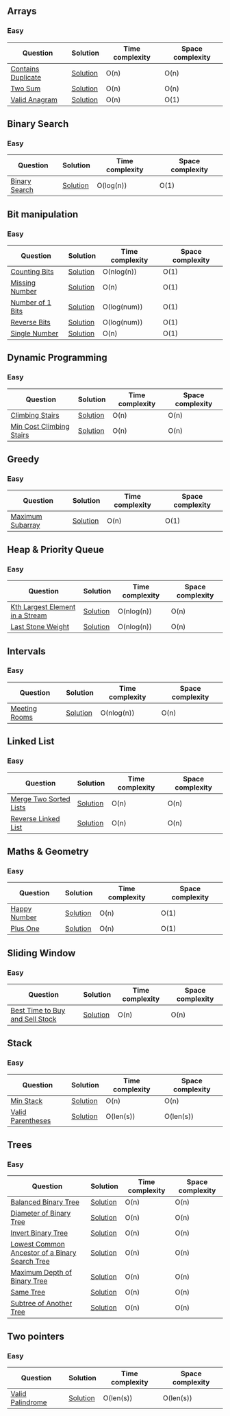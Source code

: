 ## Arrays

### Easy
| Question | Solution | Time complexity | Space complexity |
| ---      |   ---    |      ---        |       ---        |
| [Contains Duplicate](https://leetcode.com/problems/contains-duplicate/)   | [Solution](https://github.com/ViaTriumph/Coding/blob/main/Arrays/contains_duplicate.md)     | O(n)    | O(n)    |
| [Two Sum](https://leetcode.com/problems/two-sum/)   | [Solution](https://github.com/ViaTriumph/Coding/blob/main/Arrays/two_sum.md)     | O(n)    | O(n)    |
| [Valid Anagram](https://leetcode.com/problems/valid-anagram/)   | [Solution](https://github.com/ViaTriumph/Coding/blob/main/Arrays/valid_anagram.md)     | O(n)    | O(1)    |

## Binary Search

### Easy
| Question | Solution | Time complexity | Space complexity |
| ---      |   ---    |      ---        |       ---        |
| [Binary Search](https://leetcode.com/problems/binary-search/)   | [Solution](https://github.com/ViaTriumph/Coding/blob/main/Binary%20search/binary_search.md)     | O(log(n))    | O(1)    |

## Bit manipulation
### Easy
| Question | Solution | Time complexity | Space complexity |
| ---      |   ---    |      ---        |       ---        |
| [Counting Bits](https://leetcode.com/problems/counting-bits/)   | [Solution](https://github.com/ViaTriumph/Coding/blob/main/Bit%20manipulation/counting-bits.md)     | O(nlog(n))    | O(1)    |
| [Missing Number](https://leetcode.com/problems/missing-number/)   | [Solution](https://github.com/ViaTriumph/Coding/blob/main/Bit%20manipulation/missing-number.md)     | O(n)    | O(1)    |
| [Number of 1 Bits](https://leetcode.com/problems/number-of-1-bits/)   | [Solution](https://github.com/ViaTriumph/Coding/blob/main/Bit%20manipulation/number-of-1-bits.md)     | O(log(num))    | O(1)    |
| [Reverse Bits](https://leetcode.com/problems/reverse-bits/)   | [Solution](https://github.com/ViaTriumph/Coding/blob/main/Bit%20manipulation/reverse-bits.md)     | O(log(num))    | O(1)    |
| [Single Number](https://leetcode.com/problems/single-number/)   | [Solution](https://github.com/ViaTriumph/Coding/blob/main/Bit%20manipulation/single-number.md)     | O(n)    | O(1)    |


## Dynamic Programming
### Easy
| Question | Solution | Time complexity | Space complexity |
| ---      |   ---    |      ---        |       ---        |
| [Climbing Stairs](https://leetcode.com/problems/climbing-stairs/)   | [Solution](https://github.com/ViaTriumph/Coding/blob/main/Dynamic%20programming/climbing-stairs.md)     | O(n)    | O(n)    |
| [Min Cost Climbing Stairs](https://leetcode.com/problems/min-cost-climbing-stairs/)   | [Solution](https://github.com/ViaTriumph/Coding/blob/main/Dynamic%20programming/min-cost-climbing-stairs.md)     | O(n)    | O(n)    |

## Greedy
### Easy
| Question | Solution | Time complexity | Space complexity |
| ---      |   ---    |      ---        |       ---        |
| [Maximum Subarray](https://leetcode.com/problems/maximum-subarray/)   | [Solution](https://github.com/ViaTriumph/Coding/blob/main/Greedy/maximum-subarray.md)     | O(n)    | O(1)    |

## Heap & Priority Queue
### Easy
| Question | Solution | Time complexity | Space complexity |
| ---      |   ---    |      ---        |       ---        |
| [Kth Largest Element in a Stream](https://leetcode.com/problems/kth-largest-element-in-a-stream/)   | [Solution](https://github.com/ViaTriumph/Coding/blob/main/Heap%20%26%20Priority%20Queue/kth-largest-element-in-a-stream.md)     | O(nlog(n))    | O(n)    |
| [Last Stone Weight](https://leetcode.com/problems/last-stone-weight/)   | [Solution](https://github.com/ViaTriumph/Coding/blob/main/Heap%20%26%20Priority%20Queue/last-stone-weigh.md)     | O(nlog(n))    | O(n)    |

## Intervals
### Easy
| Question | Solution | Time complexity | Space complexity |
| ---      |   ---    |      ---        |       ---        |
| [Meeting Rooms](https://leetcode.com/problems/meeting-rooms/)   | [Solution](https://github.com/ViaTriumph/Coding/blob/main/Intervals/meeting-rooms.md)     | O(nlog(n))    | O(n)    |

## Linked List
### Easy
| Question | Solution | Time complexity | Space complexity |
| ---      |   ---    |      ---        |       ---        |
| [Merge Two Sorted Lists](https://leetcode.com/problems/merge-two-sorted-lists/)   | [Solution](https://github.com/ViaTriumph/Coding/blob/main/Linked%20list/merge_two_sorted_lists.md)     | O(n)    | O(n)    |
| [Reverse Linked List](https://leetcode.com/problems/reverse-linked-list/)   | [Solution](https://github.com/ViaTriumph/Coding/blob/main/Linked%20list/reverse_linked_list.md)     | O(n)    | O(n)    |

## Maths & Geometry
### Easy
| Question | Solution | Time complexity | Space complexity |
| ---      |   ---    |      ---        |       ---        |
| [Happy Number](https://leetcode.com/problems/happy-number/)   | [Solution](https://github.com/ViaTriumph/Coding/blob/main/Maths%20%26%20Geometry/happy-number.md)     | O(n)    | O(1)    |
| [Plus One](https://leetcode.com/problems/plus-one/)   | [Solution](https://github.com/ViaTriumph/Coding/blob/main/Maths%20%26%20Geometry/plus-on.md)     | O(n)    | O(1)    |

## Sliding Window
### Easy
| Question | Solution | Time complexity | Space complexity |
| ---      |   ---    |      ---        |       ---        |
| [Best Time to Buy and Sell Stock](https://leetcode.com/problems/best-time-to-buy-and-sell-stock/)   | [Solution](https://github.com/ViaTriumph/Coding/blob/main/Sliding%20window/best_time_to_buy_and_sell_stock.md)     | O(n)    | O(n)    |

## Stack
### Easy
| Question | Solution | Time complexity | Space complexity |
| ---      |   ---    |      ---        |       ---        |
| [Min Stack](https://leetcode.com/problems/min-stack)   | [Solution](https://github.com/ViaTriumph/Coding/blob/main/Stack/min_stack.md)     | O(n)    | O(n)    |
| [Valid Parentheses](https://leetcode.com/problems/valid-parentheses/)   | [Solution](https://github.com/ViaTriumph/Coding/blob/main/Stack/valid_parantheses.md)     | O(len(s))    | O(len(s))    |

## Trees
### Easy
| Question | Solution | Time complexity | Space complexity |
| ---      |   ---    |      ---        |       ---        |
| [Balanced Binary Tree](https://leetcode.com/problems/balanced-binary-tree/)   | [Solution](https://github.com/ViaTriumph/Coding/blob/main/Trees/balanced-binary-tree.md)     | O(n)    | O(n)    |
| [Diameter of Binary Tree](https://leetcode.com/problems/diameter-of-binary-tree/)   | [Solution](https://github.com/ViaTriumph/Coding/blob/main/Trees/diameter-of-binary-tree.md)     | O(n)    | O(n)    |
| [Invert Binary Tree](https://leetcode.com/problems/invert-binary-tree/)   | [Solution](https://github.com/ViaTriumph/Coding/blob/main/Trees/invert-binary-tree.md)     | O(n)    | O(n)    |
| [Lowest Common Ancestor of a Binary Search Tree](https://leetcode.com/problems/lowest-common-ancestor-of-a-binary-search-tree/)   | [Solution](https://github.com/ViaTriumph/Coding/blob/main/Trees/lowest-common-ancestor-of-a-binary-search-tree.md)     | O(n)    | O(n)    |
| [Maximum Depth of Binary Tree](https://leetcode.com/problems/maximum-depth-of-binary-tree/)   | [Solution](https://github.com/ViaTriumph/Coding/blob/main/Trees/maximum-depth-of-binary-tree.md)     | O(n)    | O(n)    |
| [Same Tree](https://leetcode.com/problems/same-tree/)   | [Solution](https://github.com/ViaTriumph/Coding/blob/main/Trees/same-tree.md)     | O(n)    | O(n)    |
| [Subtree of Another Tree](https://leetcode.com/problems/subtree-of-another-tree/)   | [Solution](https://github.com/ViaTriumph/Coding/blob/main/Trees/subtree-of-another-tree.md)     | O(n)    | O(n)    |

## Two pointers
### Easy
| Question | Solution | Time complexity | Space complexity |
| ---      |   ---    |      ---        |       ---        |
| [Valid Palindrome](https://leetcode.com/problems/valid-palindrome/)   | [Solution](https://github.com/ViaTriumph/Coding/blob/main/Two%20pointer/is_palindrome.md)     | O(len(s))    | O(len(s))    |
